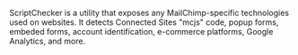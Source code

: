 ScriptChecker is a utility that exposes any MailChimp-specific technologies used on websites. 
It detects Connected Sites "mcjs" code, popup forms, embeded forms, account identification, 
e-commerce platforms, Google Analytics, and more.
